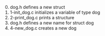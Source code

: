 0. dog.h defines a new struct
1. 1-init_dog.c initializes a variable of type dog
2. 2-print_dog.c prints a structure
3. dog.h defines a new name for struct dog
4. 4-new_dog.c creates a new dog
